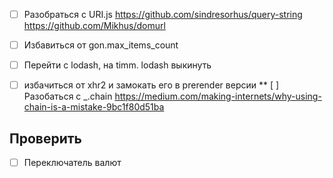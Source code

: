 * [ ] Разобраться с URI.js
  https://github.com/sindresorhus/query-string
  https://github.com/Mikhus/domurl
* [ ] Избавиться от gon.max_items_count
* [ ] Перейти с lodash, на timm. lodash выкинуть
* [ ] избачиться от xhr2 и замокать его в prerender версии
** [ ] Разобаться с _.chain
https://medium.com/making-internets/why-using-chain-is-a-mistake-9bc1f80d51ba


## Проверить

* [ ] Переключатель валют
